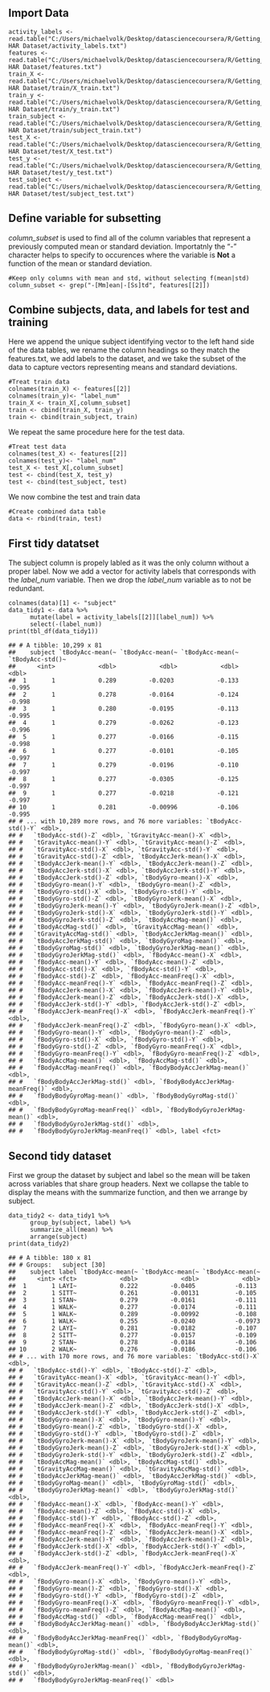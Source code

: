 Import Data
-----------

    activity_labels <- read.table("C:/Users/michaelvolk/Desktop/datasciencecoursera/R/Getting_and_Cleaning_Data/UCI HAR Dataset/activity_labels.txt")
    features <- read.table("C:/Users/michaelvolk/Desktop/datasciencecoursera/R/Getting_and_Cleaning_Data/UCI HAR Dataset/features.txt")
    train_X <- read.table("C:/Users/michaelvolk/Desktop/datasciencecoursera/R/Getting_and_Cleaning_Data/UCI HAR Dataset/train/X_train.txt")
    train_y <- read.table("C:/Users/michaelvolk/Desktop/datasciencecoursera/R/Getting_and_Cleaning_Data/UCI HAR Dataset/train/y_train.txt")
    train_subject <- read.table("C:/Users/michaelvolk/Desktop/datasciencecoursera/R/Getting_and_Cleaning_Data/UCI HAR Dataset/train/subject_train.txt")
    test_X <- read.table("C:/Users/michaelvolk/Desktop/datasciencecoursera/R/Getting_and_Cleaning_Data/UCI HAR Dataset/test/X_test.txt")
    test_y <- read.table("C:/Users/michaelvolk/Desktop/datasciencecoursera/R/Getting_and_Cleaning_Data/UCI HAR Dataset/test/y_test.txt")
    test_subject <- read.table("C:/Users/michaelvolk/Desktop/datasciencecoursera/R/Getting_and_Cleaning_Data/UCI HAR Dataset/test/subject_test.txt")

Define variable for subsetting
------------------------------

*column\_subset* is used to find all of the column variables that
represent a previously computed mean or standard deviation. Importatnly
the “-” character helps to specify to occurences where the variable is
**Not** a function of the mean or standard deviation.

    #Keep only columns with mean and std, without selecting f(mean|std)
    column_subset <- grep("-[Mm]ean|-[Ss]td", features[[2]])

Combine subjects, data, and labels for test and training
--------------------------------------------------------

Here we append the unique subject identifying vector to the left hand
side of the data tables, we rename the column headings so they match the
features.txt, we add labels to the dataset, and we take the subset of
the data to capture vectors representing means and standard deviations.

    #Treat train data
    colnames(train_X) <- features[[2]]
    colnames(train_y)<- "label_num"
    train_X <- train_X[,column_subset]
    train <- cbind(train_X, train_y)
    train <- cbind(train_subject, train)

We repeat the same procedure here for the test data.

    #Treat test data
    colnames(test_X) <- features[[2]]
    colnames(test_y)<- "label_num"
    test_X <- test_X[,column_subset]
    test <- cbind(test_X, test_y)
    test <- cbind(test_subject, test)

We now combine the test and train data

    #Create combined data table
    data <- rbind(train, test)

First tidy datatset
-------------------

The subject column is propely labled as it was the only column without a
proper label. Now we add a vector for activity labels that corresponds
with the *label\_num* variable. Then we drop the *label\_num* variable
as to not be redundant.

    colnames(data)[1] <- "subject"
    data_tidy1 <- data %>% 
          mutate(label = activity_labels[[2]][label_num]) %>% 
          select(-(label_num))
    print(tbl_df(data_tidy1))

    ## # A tibble: 10,299 x 81
    ##    subject `tBodyAcc-mean(~ `tBodyAcc-mean(~ `tBodyAcc-mean(~ `tBodyAcc-std()~
    ##      <int>            <dbl>            <dbl>            <dbl>            <dbl>
    ##  1       1            0.289         -0.0203            -0.133           -0.995
    ##  2       1            0.278         -0.0164            -0.124           -0.998
    ##  3       1            0.280         -0.0195            -0.113           -0.995
    ##  4       1            0.279         -0.0262            -0.123           -0.996
    ##  5       1            0.277         -0.0166            -0.115           -0.998
    ##  6       1            0.277         -0.0101            -0.105           -0.997
    ##  7       1            0.279         -0.0196            -0.110           -0.997
    ##  8       1            0.277         -0.0305            -0.125           -0.997
    ##  9       1            0.277         -0.0218            -0.121           -0.997
    ## 10       1            0.281         -0.00996           -0.106           -0.995
    ## # ... with 10,289 more rows, and 76 more variables: `tBodyAcc-std()-Y` <dbl>,
    ## #   `tBodyAcc-std()-Z` <dbl>, `tGravityAcc-mean()-X` <dbl>,
    ## #   `tGravityAcc-mean()-Y` <dbl>, `tGravityAcc-mean()-Z` <dbl>,
    ## #   `tGravityAcc-std()-X` <dbl>, `tGravityAcc-std()-Y` <dbl>,
    ## #   `tGravityAcc-std()-Z` <dbl>, `tBodyAccJerk-mean()-X` <dbl>,
    ## #   `tBodyAccJerk-mean()-Y` <dbl>, `tBodyAccJerk-mean()-Z` <dbl>,
    ## #   `tBodyAccJerk-std()-X` <dbl>, `tBodyAccJerk-std()-Y` <dbl>,
    ## #   `tBodyAccJerk-std()-Z` <dbl>, `tBodyGyro-mean()-X` <dbl>,
    ## #   `tBodyGyro-mean()-Y` <dbl>, `tBodyGyro-mean()-Z` <dbl>,
    ## #   `tBodyGyro-std()-X` <dbl>, `tBodyGyro-std()-Y` <dbl>,
    ## #   `tBodyGyro-std()-Z` <dbl>, `tBodyGyroJerk-mean()-X` <dbl>,
    ## #   `tBodyGyroJerk-mean()-Y` <dbl>, `tBodyGyroJerk-mean()-Z` <dbl>,
    ## #   `tBodyGyroJerk-std()-X` <dbl>, `tBodyGyroJerk-std()-Y` <dbl>,
    ## #   `tBodyGyroJerk-std()-Z` <dbl>, `tBodyAccMag-mean()` <dbl>,
    ## #   `tBodyAccMag-std()` <dbl>, `tGravityAccMag-mean()` <dbl>,
    ## #   `tGravityAccMag-std()` <dbl>, `tBodyAccJerkMag-mean()` <dbl>,
    ## #   `tBodyAccJerkMag-std()` <dbl>, `tBodyGyroMag-mean()` <dbl>,
    ## #   `tBodyGyroMag-std()` <dbl>, `tBodyGyroJerkMag-mean()` <dbl>,
    ## #   `tBodyGyroJerkMag-std()` <dbl>, `fBodyAcc-mean()-X` <dbl>,
    ## #   `fBodyAcc-mean()-Y` <dbl>, `fBodyAcc-mean()-Z` <dbl>,
    ## #   `fBodyAcc-std()-X` <dbl>, `fBodyAcc-std()-Y` <dbl>,
    ## #   `fBodyAcc-std()-Z` <dbl>, `fBodyAcc-meanFreq()-X` <dbl>,
    ## #   `fBodyAcc-meanFreq()-Y` <dbl>, `fBodyAcc-meanFreq()-Z` <dbl>,
    ## #   `fBodyAccJerk-mean()-X` <dbl>, `fBodyAccJerk-mean()-Y` <dbl>,
    ## #   `fBodyAccJerk-mean()-Z` <dbl>, `fBodyAccJerk-std()-X` <dbl>,
    ## #   `fBodyAccJerk-std()-Y` <dbl>, `fBodyAccJerk-std()-Z` <dbl>,
    ## #   `fBodyAccJerk-meanFreq()-X` <dbl>, `fBodyAccJerk-meanFreq()-Y` <dbl>,
    ## #   `fBodyAccJerk-meanFreq()-Z` <dbl>, `fBodyGyro-mean()-X` <dbl>,
    ## #   `fBodyGyro-mean()-Y` <dbl>, `fBodyGyro-mean()-Z` <dbl>,
    ## #   `fBodyGyro-std()-X` <dbl>, `fBodyGyro-std()-Y` <dbl>,
    ## #   `fBodyGyro-std()-Z` <dbl>, `fBodyGyro-meanFreq()-X` <dbl>,
    ## #   `fBodyGyro-meanFreq()-Y` <dbl>, `fBodyGyro-meanFreq()-Z` <dbl>,
    ## #   `fBodyAccMag-mean()` <dbl>, `fBodyAccMag-std()` <dbl>,
    ## #   `fBodyAccMag-meanFreq()` <dbl>, `fBodyBodyAccJerkMag-mean()` <dbl>,
    ## #   `fBodyBodyAccJerkMag-std()` <dbl>, `fBodyBodyAccJerkMag-meanFreq()` <dbl>,
    ## #   `fBodyBodyGyroMag-mean()` <dbl>, `fBodyBodyGyroMag-std()` <dbl>,
    ## #   `fBodyBodyGyroMag-meanFreq()` <dbl>, `fBodyBodyGyroJerkMag-mean()` <dbl>,
    ## #   `fBodyBodyGyroJerkMag-std()` <dbl>,
    ## #   `fBodyBodyGyroJerkMag-meanFreq()` <dbl>, label <fct>

Second tidy dataset
-------------------

First we group the dataset by subject and label so the mean will be
taken across variables that share group headers. Next we collapse the
table to display the means with the summarize function, and then we
arrange by subject.

    data_tidy2 <- data_tidy1 %>%
          group_by(subject, label) %>% 
          summarize_all(mean) %>% 
          arrange(subject)
    print(data_tidy2)

    ## # A tibble: 180 x 81
    ## # Groups:   subject [30]
    ##    subject label `tBodyAcc-mean(~ `tBodyAcc-mean(~ `tBodyAcc-mean(~
    ##      <int> <fct>            <dbl>            <dbl>            <dbl>
    ##  1       1 LAYI~            0.222         -0.0405           -0.113 
    ##  2       1 SITT~            0.261         -0.00131          -0.105 
    ##  3       1 STAN~            0.279         -0.0161           -0.111 
    ##  4       1 WALK~            0.277         -0.0174           -0.111 
    ##  5       1 WALK~            0.289         -0.00992          -0.108 
    ##  6       1 WALK~            0.255         -0.0240           -0.0973
    ##  7       2 LAYI~            0.281         -0.0182           -0.107 
    ##  8       2 SITT~            0.277         -0.0157           -0.109 
    ##  9       2 STAN~            0.278         -0.0184           -0.106 
    ## 10       2 WALK~            0.276         -0.0186           -0.106 
    ## # ... with 170 more rows, and 76 more variables: `tBodyAcc-std()-X` <dbl>,
    ## #   `tBodyAcc-std()-Y` <dbl>, `tBodyAcc-std()-Z` <dbl>,
    ## #   `tGravityAcc-mean()-X` <dbl>, `tGravityAcc-mean()-Y` <dbl>,
    ## #   `tGravityAcc-mean()-Z` <dbl>, `tGravityAcc-std()-X` <dbl>,
    ## #   `tGravityAcc-std()-Y` <dbl>, `tGravityAcc-std()-Z` <dbl>,
    ## #   `tBodyAccJerk-mean()-X` <dbl>, `tBodyAccJerk-mean()-Y` <dbl>,
    ## #   `tBodyAccJerk-mean()-Z` <dbl>, `tBodyAccJerk-std()-X` <dbl>,
    ## #   `tBodyAccJerk-std()-Y` <dbl>, `tBodyAccJerk-std()-Z` <dbl>,
    ## #   `tBodyGyro-mean()-X` <dbl>, `tBodyGyro-mean()-Y` <dbl>,
    ## #   `tBodyGyro-mean()-Z` <dbl>, `tBodyGyro-std()-X` <dbl>,
    ## #   `tBodyGyro-std()-Y` <dbl>, `tBodyGyro-std()-Z` <dbl>,
    ## #   `tBodyGyroJerk-mean()-X` <dbl>, `tBodyGyroJerk-mean()-Y` <dbl>,
    ## #   `tBodyGyroJerk-mean()-Z` <dbl>, `tBodyGyroJerk-std()-X` <dbl>,
    ## #   `tBodyGyroJerk-std()-Y` <dbl>, `tBodyGyroJerk-std()-Z` <dbl>,
    ## #   `tBodyAccMag-mean()` <dbl>, `tBodyAccMag-std()` <dbl>,
    ## #   `tGravityAccMag-mean()` <dbl>, `tGravityAccMag-std()` <dbl>,
    ## #   `tBodyAccJerkMag-mean()` <dbl>, `tBodyAccJerkMag-std()` <dbl>,
    ## #   `tBodyGyroMag-mean()` <dbl>, `tBodyGyroMag-std()` <dbl>,
    ## #   `tBodyGyroJerkMag-mean()` <dbl>, `tBodyGyroJerkMag-std()` <dbl>,
    ## #   `fBodyAcc-mean()-X` <dbl>, `fBodyAcc-mean()-Y` <dbl>,
    ## #   `fBodyAcc-mean()-Z` <dbl>, `fBodyAcc-std()-X` <dbl>,
    ## #   `fBodyAcc-std()-Y` <dbl>, `fBodyAcc-std()-Z` <dbl>,
    ## #   `fBodyAcc-meanFreq()-X` <dbl>, `fBodyAcc-meanFreq()-Y` <dbl>,
    ## #   `fBodyAcc-meanFreq()-Z` <dbl>, `fBodyAccJerk-mean()-X` <dbl>,
    ## #   `fBodyAccJerk-mean()-Y` <dbl>, `fBodyAccJerk-mean()-Z` <dbl>,
    ## #   `fBodyAccJerk-std()-X` <dbl>, `fBodyAccJerk-std()-Y` <dbl>,
    ## #   `fBodyAccJerk-std()-Z` <dbl>, `fBodyAccJerk-meanFreq()-X` <dbl>,
    ## #   `fBodyAccJerk-meanFreq()-Y` <dbl>, `fBodyAccJerk-meanFreq()-Z` <dbl>,
    ## #   `fBodyGyro-mean()-X` <dbl>, `fBodyGyro-mean()-Y` <dbl>,
    ## #   `fBodyGyro-mean()-Z` <dbl>, `fBodyGyro-std()-X` <dbl>,
    ## #   `fBodyGyro-std()-Y` <dbl>, `fBodyGyro-std()-Z` <dbl>,
    ## #   `fBodyGyro-meanFreq()-X` <dbl>, `fBodyGyro-meanFreq()-Y` <dbl>,
    ## #   `fBodyGyro-meanFreq()-Z` <dbl>, `fBodyAccMag-mean()` <dbl>,
    ## #   `fBodyAccMag-std()` <dbl>, `fBodyAccMag-meanFreq()` <dbl>,
    ## #   `fBodyBodyAccJerkMag-mean()` <dbl>, `fBodyBodyAccJerkMag-std()` <dbl>,
    ## #   `fBodyBodyAccJerkMag-meanFreq()` <dbl>, `fBodyBodyGyroMag-mean()` <dbl>,
    ## #   `fBodyBodyGyroMag-std()` <dbl>, `fBodyBodyGyroMag-meanFreq()` <dbl>,
    ## #   `fBodyBodyGyroJerkMag-mean()` <dbl>, `fBodyBodyGyroJerkMag-std()` <dbl>,
    ## #   `fBodyBodyGyroJerkMag-meanFreq()` <dbl>
